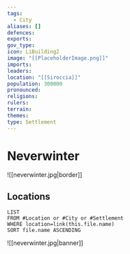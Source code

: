 ```yaml
---
tags:
  - City
aliases: []
defences: 
exports: 
gov_type: 
icon: LiBuilding2
image: "[[PlaceholderImage.png]]"
imports: 
leaders: 
location: "[[Siroccia]]"
population: 300000
pronounced: 
religions: 
rulers: 
terrain: 
themes: 
type: Settlement
---
```


# Neverwinter

![[neverwinter.jpg|border]]

## Locations

```dataview
LIST
FROM #Location or #City or #Settlement
WHERE location=link(this.file.name)
SORT file.name ASCENDING
```

![[neverwinter.jpg|banner]]
